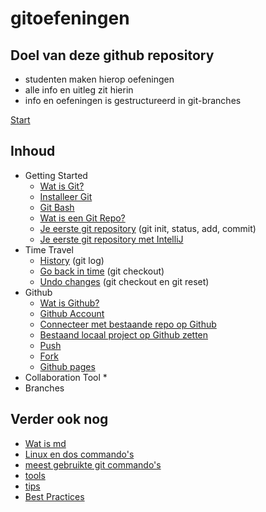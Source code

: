 # gitoefeningen

## Doel van deze github repository

* studenten maken hierop oefeningen
* alle info en uitleg zit hierin
* info en oefeningen is gestructureerd in git-branches


[Start](01_getting_started/01_wat_is_git.md)

## Inhoud

* Getting Started
  * [Wat is Git?](01_getting_started/01_wat_is_git.md)
  * [Installeer Git](01_getting_started/02_installeer_git.md)
  * [Git Bash](01_getting_started/03_git_bash.md)
  * [Wat is een Git Repo?](01_getting_started/04_wat_is_een_git_repo.md)
  * [Je eerste git repository](01_getting_started/05_git_init.md) (git init, status, add, commit)
  * [Je eerste git repository met IntelliJ](01_getting_started/06_git_init_met_intellij.md)
* Time Travel 
  * [History](02_time_travel/01_history.md) (git log)
  * [Go back in time](02_time_travel/02_go_back_in_time.md) (git checkout)
  * [Undo changes](02_time_travel/03_undo_changes.md) (git checkout en git reset)
* Github 
  * [Wat is Github?](03_github/01_wat_is_github.md)
  * [Github Account](03_github/02_github_account.md)
  * [Connecteer met bestaande repo op Github](03_github/03_connect_with_existing_repo.md)
  * [Bestaand locaal project op Github zetten](03_github/04_connect_existing_local_repo.md)
  * [Push](03_github/05_push.md)
  * [Fork](03_github/06_fork.md)
  * [Github pages](03_github/07_github_pages.md)
* Collaboration Tool
  * 
* Branches 


## Verder ook nog

* [Wat is md](999_allerlei/wat_is_md.md)
* [Linux en dos commando's](999_allerlei/linux_en_dos_commandos.md)
* [meest gebruikte git commando's](999_allerlei/git_commandos.md)
* [tools](999_allerlei/tools.md)
* [tips](999_allerlei/tips.md)
* [Best Practices](999_allerlei/best_practices.md)